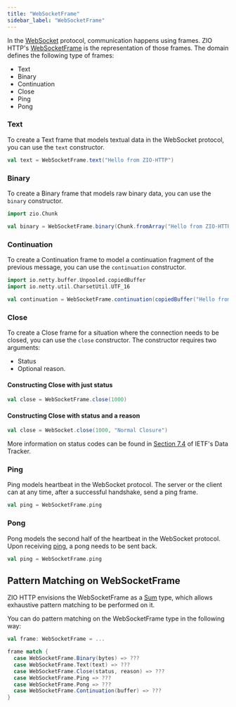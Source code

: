 ```yaml
---
title: "WebSocketFrame"
sidebar_label: "WebSocketFrame"
---
```

In the [WebSocket](https://datatracker.ietf.org/doc/html/rfc6455) protocol, communication happens using frames. ZIO
HTTP's [WebSocketFrame](https://github.com/zio/zio-http/blob/main/zio-http/src/main/scala/zhttp/socket/WebSocketFrame.scala)
is the representation of those frames. The domain defines the following type of frames:

* Text
* Binary
* Continuation
* Close
* Ping
* Pong

### Text

To create a Text frame that models textual data in the WebSocket protocol, you can use the `text` constructor.

```scala
val text = WebSocketFrame.text("Hello from ZIO-HTTP")
```

### Binary

To create a Binary frame that models raw binary data, you can use the `binary` constructor.

```scala
import zio.Chunk

val binary = WebSocketFrame.binary(Chunk.fromArray("Hello from ZIO-HTTP".getBytes(StandardCharsets.UTF_16)))
```

### Continuation

To create a Continuation frame to model a continuation fragment of the previous message, you can use the `continuation`
constructor.

```scala
import io.netty.buffer.Unpooled.copiedBuffer
import io.netty.util.CharsetUtil.UTF_16

val continuation = WebSocketFrame.continuation(copiedBuffer("Hello from ZIO-HTTP", UTF_16))
```

### Close

To create a Close frame for a situation where the connection needs to be closed, you can use the `close` constructor.
The constructor requires two arguments:

* Status
* Optional reason.

#### Constructing Close with just status

```scala
val close = WebSocketFrame.close(1000)
```

#### Constructing Close with status and a reason

```scala
val close = WebSocket.close(1000, "Normal Closure")
```

More information on status codes can be found
in [Section 7.4](https://datatracker.ietf.org/doc/html/rfc6455#section-7.4) of IETF's Data Tracker.

### Ping

Ping models heartbeat in the WebSocket protocol. The server or the client can at any time, after a successful handshake,
send a ping frame.

```scala
val ping = WebSocketFrame.ping
```

### Pong

Pong models the second half of the heartbeat in the WebSocket protocol. Upon receiving [ping](#ping), a pong needs to be
sent back.

```scala
val ping = WebSocketFrame.ping
```

## Pattern Matching on WebSocketFrame

ZIO HTTP envisions the WebSocketFrame as a [Sum](https://en.wikipedia.org/wiki/Tagged_union) type, which allows
exhaustive pattern matching to be performed on it.

You can do pattern matching on the WebSocketFrame type in the following way:

```scala
val frame: WebSocketFrame = ...

frame match {
  case WebSocketFrame.Binary(bytes) => ???
  case WebSocketFrame.Text(text) => ???
  case WebSocketFrame.Close(status, reason) => ???
  case WebSocketFrame.Ping => ???
  case WebSocketFrame.Pong => ???
  case WebSocketFrame.Continuation(buffer) => ???
}
```
